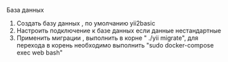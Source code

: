 

База данных

1. Создать базу данных , по умолчанию yii2basic
2. Настроить подключение к базе данных если данные нестандартные
3. Применить миграции , выполнить в корне " ./yii migrate", 
   для перехода в корень необходимо выполнить "sudo docker-compose exec web bash"
